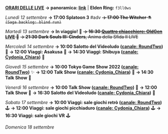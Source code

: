 <b><u>ORARI DELLE LIVE</u></b>
<b>→ panoramica: <a href="https://trello.com/b/iKwdSGf3/sabaku">link</a></b> | <b>Elden Ring:</b> <code>f3ll0ws</code>

<i>Lunedì 12 settembre</i>
<b>→ 17:00 Splatoon 3</b> #adv
<s><b>→ 17:00 The Witcher</b> ⚗️ <code>(Saga backlog: blind run)</code></s>

<i>Martedì 13 settembre</i>
<b>→ In viaggio!</b> 🛫
<s><b>→ 16:30 <a href="https://www.twitch.tv/oldgenproject">Quattro chiacchiere: OldGen LIVE</a></b> 💬</s>
<s><b>→ 21:30 Dark Souls III: Cinders</b>, Anima della Sfida II LIVE</s>

<i>Mercoledì 14 settembre</i>
<b>→ 10:00 Salotto del Videoludo (<a href="https://www.twitch.tv/roundtwotwitch">canale: RoundTwo</a>)</b> 💬
<b>→ 12:00 Viaggi: Asakusa</b> 🗾
<b>→ 14:30 Viaggi: Shibuya (<a href="https://www.twitch.tv/cydonia_chiara">canale: Cydonia_Chiara</a>)</b> 🗾

<i>Giovedì 15 settembre</i>
<b>→ 10:00 Tokyo Game Show 2022 (<a href="https://www.twitch.tv/roundtwotwitch">canale: RoundTwo</a>)</b> ✨
<b>→ 12:00 Talk Show (<a href="https://www.twitch.tv/cydonia_chiara">canale: Cydonia_Chiara</a>)</b> 🎤
<b>→ 14:30 Talk Show</b> 🎤

<i>Venerdì 16 settembre</i>
<b>→ 10:00 Talk Show (<a href="https://www.twitch.tv/roundtwotwitch">canale: RoundTwo</a>)</b> 🎤
<b>→ 12:00 Talk Show</b> 🎤
<b>→ 16:30 Salotto del Videoludo (<a href="https://www.twitch.tv/cydonia_chiara">canale: Cydonia_Chiara</a>)</b> 💬

<i>Sabato 17 settembre</i>
<b>→ 10:00 Viaggi: sale giochi retrò (<a href="https://www.twitch.tv/roundtwotwitch">canale: RoundTwo</a>)</b> 🕹️
<b>→ 12:00 Viaggi: sale giochi picchiaduro (<a href="https://www.twitch.tv/cydonia_chiara">canale: Cydonia_Chiara</a>)</b> 🕹️
<b>→ 16:30 Viaggi: sale giochi VR</b> 🕹️

<i>Domenica 18 settembre</i>
